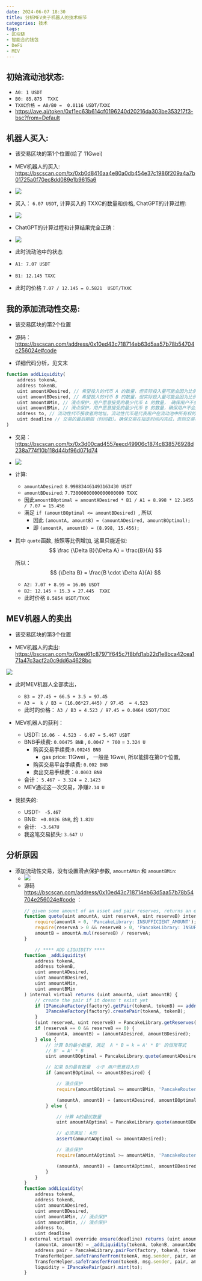 ```yaml
---
date: 2024-06-07 18:30
title: 分析MEV夹子机器人的技术细节
categories: 技术
tags:
- 区块链
- 智能合约钱包
- DeFi
- MEV
---
```



## 初始流动池状态:
  - `A0: 1 USDT`
  - `B0: 85.875  TXXC`
  - `TXXC价格 = A0/B0 =  0.0116 USDT/TXXC`
  - https://ave.ai/token/0xf1ec63b614cf0196240d20216da303be353217f3-bsc?from=Default


## 机器人买入:
  - 该交易区块的第1个位置(给了 11Gwei)

  - MEV机器人的买入: https://bscscan.com/tx/0xb0d8416aa4e80a0db454e37c1986f209a4a7b01725a0f70ec8dd089e1b9615a6

  - ![](https://raw.githubusercontent.com/youngqqcn/repo4picgo/master/img/截图_2024-06-07_12-20-57.png)

  - 买入： `6.07 USDT`, 计算买入的 TXXC的数量和价格, ChatGPT的计算过程:
  - ![](https://raw.githubusercontent.com/youngqqcn/repo4picgo/master/img/截图2024-06-07_15-14-29.png)
  - ChatGPT的计算过程和计算结果完全正确：
  - ![](https://raw.githubusercontent.com/youngqqcn/repo4picgo/master/img/截图_2024-06-07_15-17-35.png)


  - 此时流动池中的状态
  - `A1: 7.07 USDT`
  - `B1: 12.145 TXXC`
  - 此时的价格 `7.07 / 12.145 = 0.5821  USDT/TXXC`


## 我的添加流动性交易:
- 该交易区块的第2个位置

- 源码： https://bscscan.com/address/0x10ed43c718714eb63d5aa57b78b54704e256024e#code
- 详细代码分析，见文末
```js
function addLiquidity(
    address tokenA,
    address tokenB,
    uint amountADesired, // 希望投入的代币 A 的数量，但实际投入量可能会因为比例调整而不同
    uint amountBDesired, // 希望投入的代币 B 的数量，但实际投入量可能会因为比例调整而不同
    uint amountAMin, // 滑点保护，用户愿意接受的最少代币 A 的数量， 确保用户不会因为价格波动而损失太多代币A
    uint amountBMin, // 滑点保护，用户愿意接受的最少代币 B 的数量，确保用户不会因为价格波动而损失太多代币B
    address to, // 流动性代币接收者的地址。流动性代币是代表用户在流动池中所有权的代币。
    uint deadline // 交易的最后期限（时间戳）。确保交易在指定时间内完成，否则交易将被取消。
)
```


- 交易： https://bscscan.com/tx/0x3d00cad4557eecd49906c1874c838576928d238a774f10b118d44bf96d071d74

- ![](https://raw.githubusercontent.com/youngqqcn/repo4picgo/master/img/截图_2024-06-07_12-28-37.png)

- 计算:
  - `amountADesired`: `8.998834461493163430 USDT`
  - `amountBDesired`: `7.73000000000000000000 TXXC`
  - 因此`amountBOptimal = amountADesired * B1 / A1 = 8.998 * 12.1455 / 7.07 = 15.456`
  - 满足 `if (amountBOptimal <= amountBDesired) `, 所以
    - 因此 `(amountA, amountB) = (amountADesired, amountBOptimal);`
    - 即 `(amountA, amountB) = (8.998, 15.456);`

- 其中 `quote`函数, 按照等比例增加, 这里只能近似:
    $$
    \frac {\Delta B}{\Delta A} = \frac{B}{A}
    $$

    所以：
    $$
    {\Delta B} = \frac{B \cdot \Delta A}{A}
    $$

  -  `A2: 7.07 + 8.99 = 16.06 USDT`
  - `B2: 12.145 + 15.3 = 27.445  TXXC`
  - 此时价格  `0.5854 USDT/TXXC`




## MEV机器人的卖出
- 该交易区块的第3个位置

- MEV机器人的卖出: https://bscscan.com/tx/0xed61c87971f645c7f8bfd1ab22d1e8bca42cea171a47c3acf2a0c9dd6a4628bc

![](https://raw.githubusercontent.com/youngqqcn/repo4picgo/master/img/截图_2024-06-07_12-29-28.png)


- 此时MEV机器人全部卖出，
  - `B3 = 27.45 + 66.5 + 3.5 = 97.45`
  - `A3 =  k / B3 = (16.06*27.445) / 97.45  = 4.523`
  - 此时的价格： `A3 / B3 = 4.523 / 97.45 = 0.0464 USDT/TXXC`


- MEV机器人的获利：
  - USDT: `16.06 - 4.523 - 6.07 = 5.467 USDT`
  - BNB手续费: `0.00475 BNB` , `0.0047 * 700` = `3.324 U`
    - 购买交易手续费:`0.00245 BNB`
      - gas price: 11Gwei ， 一般是 1Gwei, 所以能排在第0个位置,
    - 购买交易平台手续费: `0.002 BNB`
    - 卖出交易手续费：`0.0003 BNB`
  - 合计： `5.467 - 3.324 = 2.1423`
  - MEV通过这一次交易，净赚`2.14 U`

- 我损失的:
  - USDT- ` -5.467`
  - BNB: ` +0.0026 BNB`, 约 `1.82U`
  - 合计: ` -3.647U`
  - 我这笔交易损失: `3.647 U`



## 分析原因

- 添加流动性交易，没有设置滑点保护参数, `amountAMin` 和  `amountBMin`:
  - ![](https://raw.githubusercontent.com/youngqqcn/repo4picgo/master/img/截图2024-06-07_15-27-05.png)
  - 源码 https://bscscan.com/address/0x10ed43c718714eb63d5aa57b78b54704e256024e#code ：
    ```js
    // given some amount of an asset and pair reserves, returns an equivalent amount of the other asset
    function quote(uint amountA, uint reserveA, uint reserveB) internal pure returns (uint amountB) {
        require(amountA > 0, 'PancakeLibrary: INSUFFICIENT_AMOUNT');
        require(reserveA > 0 && reserveB > 0, 'PancakeLibrary: INSUFFICIENT_LIQUIDITY');
        amountB = amountA.mul(reserveB) / reserveA;
    }

        // **** ADD LIQUIDITY ****
    function _addLiquidity(
        address tokenA,
        address tokenB,
        uint amountADesired,
        uint amountBDesired,
        uint amountAMin,
        uint amountBMin
    ) internal virtual returns (uint amountA, uint amountB) {
        // create the pair if it doesn't exist yet
        if (IPancakeFactory(factory).getPair(tokenA, tokenB) == address(0)) {
            IPancakeFactory(factory).createPair(tokenA, tokenB);
        }
        (uint reserveA, uint reserveB) = PancakeLibrary.getReserves(factory, tokenA, tokenB);
        if (reserveA == 0 && reserveB == 0) {
            (amountA, amountB) = (amountADesired, amountBDesired);
        } else {
            // 计算 B的最小数量, 满足  A * B = k = A' * B' 的恒常等式
            // B' = A' * B
            uint amountBOptimal = PancakeLibrary.quote(amountADesired, reserveA, reserveB);

            // 如果 B的最有数量  小于 用户愿意投入的
            if (amountBOptimal <= amountBDesired) {

                // 滑点保护
                require(amountBOptimal >= amountBMin, 'PancakeRouter: INSUFFICIENT_B_AMOUNT');

                (amountA, amountB) = (amountADesired, amountBOptimal);
            } else {

                // 计算 A的最优数量
                uint amountAOptimal = PancakeLibrary.quote(amountBDesired, reserveB, reserveA);

                // 必须满足： A的
                assert(amountAOptimal <= amountADesired);

                // 滑点保护
                require(amountAOptimal >= amountAMin, 'PancakeRouter: INSUFFICIENT_A_AMOUNT');

                (amountA, amountB) = (amountAOptimal, amountBDesired);
            }
        }
    }
    function addLiquidity(
        address tokenA,
        address tokenB,
        uint amountADesired,
        uint amountBDesired,
        uint amountAMin, // 滑点保护
        uint amountBMin, // 滑点保护
        address to,
        uint deadline
    ) external virtual override ensure(deadline) returns (uint amountA, uint amountB, uint liquidity) {
        (amountA, amountB) = _addLiquidity(tokenA, tokenB, amountADesired, amountBDesired, amountAMin, amountBMin);
        address pair = PancakeLibrary.pairFor(factory, tokenA, tokenB);
        TransferHelper.safeTransferFrom(tokenA, msg.sender, pair, amountA);
        TransferHelper.safeTransferFrom(tokenB, msg.sender, pair, amountB);
        liquidity = IPancakePair(pair).mint(to);
    }
  ```

